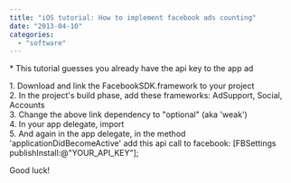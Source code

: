 ```yaml
---
title: "iOS tutorial: How to implement facebook ads counting"
date: "2013-04-10"
categories: 
  - "software"
---
```


  
\* This tutorial guesses you already have the api key to the app ad  
  
1\. Download and link the FacebookSDK.framework to your project  
2\. In the project's build phase, add these frameworks: AdSupport, Social, Accounts  
3\. Change the above link dependency to "optional" (aka 'weak')  
4\. In your app delegate, import  
5\. And again in the app delegate, in the method 'applicationDidBecomeActive' add this api call to facebook: \[FBSettings publishInstall:@"YOUR\_API\_KEY"\];  
  
Good luck!
